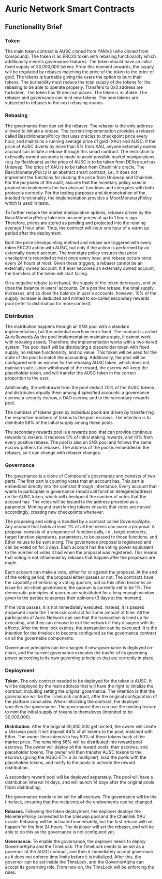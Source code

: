 # Auric Network Smart Contracts

## Functionality Brief

### Token
The main token contract is AUSC cloned from YAMv3 (who cloned from Compound). 
The token is an ERC20 token with rebasing functionality which additionally 
inherits governance features. The token should have an initial fixed supply
of 30,000,000 tokens. From this moment onwards, the supply will be regulated
by rebases matching the price of the token to the price of gold. The tokens
is burnable giving the users the option to burn their tokens. The burnability
must reduce the total supply of the tokens for the rebasing to be able to 
operate properly. Transfers to 0x0 address are forbidden. The token has
18 decimal places. The token is mintable. The rebaser and governance can mint
new tokens. The new tokens are subjected to rebases in the next rebasing rounds.

### Rebasing

The governance then can set the rebaser. The rebaser is the only address allowed to
initiate a rebase. The current implementation provides a rebaser called BasicMonetaryPolicy
that uses oracles to checkpoint price every hour, and maintains a running average price
of gold (XAU) and AUSC. If the price of AUSC diverts by more than 5% from XAU, anyone
externally owned account can initiate a rebase through this smart contract. The
restriction to exteranlly owned accounts is made to avoid possible market manipulations
(e.g. by flashloans) as the price of AUSC is to be taken from DEXes such as Uniswap.
The price of XAU is to be taken from Chainlink's oracle. The BasicMonetaryPolicy is
an abstract smart contract, i.e., it does not implement the functions for reading
the price from Uniswap and Chainlink. For the purposes of the audit, assume that the 
monetary policy used in production implements the two abstract functions and intergates
with both protocols correctly. For the testing purposes and demonstration of the
inteded functionality, the implementation provides a MockMonetaryPolicy which is used in tests.

To further reduce the market manipulation options, rebases driven by the BasicMonetaryPolicy
take into account prices of up to 1 hours ago. Therefore, prices are stored as pending
and projected into the running average 1 hour after. Thus, the contract will incur one hour
of a warm up period after the deployment. 

Both the price checkpointing method and rebase are triggered with every token ERC20
action with AUSC, but only if the action is performed by an externally owned account.
The monetary policy ensures that price checkpoint is recorded at most once every hour, and 
rebase occurs once every 24 hours at most. Given these triggers, a rebaser cannot be
an externally owned account. It if ever becomes an externally owned account, the transfers
of the token will start failing. 

On a negative rebase (a debase), the supply of the token decreases, and so does the
balance in users' accounts. On a positive rebase, the total supply increases, and so does
the balance in user's accounts, however, 10% of the supply increase is deducted and minted
to so-called secondary rewards pool (refer to distribution for more context).

### Distribution

The distribution happens through an SNX pool with a standard implementation, but the
potential overflow error fixed. The contract is called AuricRewards.As the pool implementation 
maintains state, it cannot work with rebasing assets. Therefore, the implementation works
with a two-tiered system. The pool itself will be distributing a placeholder token with
fixed supply, no rebase functionality, and no value. This token will be used for the state
of the pool to match the accounting. Additionally, the pool will be configured with an
escrow for the rebasing AUSC token, which does not maintain state. Upon withdrawal of the 
reward, the escrow will keep the placeholder token, and will transfer the AUSC token in
the correct proportion to the user.

Additionally, the withdrawal from the pool deduct 20% of the AUSC tokens and distributes
equally them among 4 specified accounts: a governance escrow, a security escrow, a DAO escrow,
and to the secondary rewards pool.

The numbers of tokens given by individual pools are driven by transferring the respective
numbers of tokens to the pool escrows. The intention is to distribute 56% of the initial
supply among these pools.

The secondary rewards pool is a rewards pool that can provide continous rewards to stakers.
It receives 5% of initial staking rewards, and 10% from every positive rebase. The pool
is also an SNX pool and follows the same ecsrow pattens for rebases. The address of the pool
is embedded in the rebaser, so it can change with rebaser changes.

### Governance

The governance is a clone of Compound's governance and consists of two parts. The first part
is counting votes that an account has. This part is embedded directly into the contract
through inheritance. Every account that wants to participate in governance should call function
delegate(address) on the AUSC token, which will checkpoint the number of votes that the account has.
The votes will be issued to the address provided as a parameter. Minting and transferring 
tokens ensures that votes are moved accordingly, creating new checkpoints whenever.

The proposing and voting is handled by a contract called GovernorAlpha. Any account
that holds at least 1% of all the tokens can make a proposal. A proposal consists of
a sequence of function calls, i.e., target contracts, target function signatures, parameters,
to be passed to those functions, and Ether values to be sent along. The governance proposal
is registered and can be voted on for 3 days. Each account has the voting power equivalent
to the number of votes it had when the proposal was registered. This means that voting
is not influenced by rebases that happen after the proposals are made.

Each account can make a vote, either for or against the proposal. At the end of the voting
period, the proposal either passes or not. The contracts have the capability of enforcing
a voting quorum, but as this often becomes an issue for on-chain governance, the quorum
is currently set to be 1%. The democratic principles of quorum are substituted for a long
enough window given to the parties to express their opinions (3 days at the moment).

If the vote passes, it is not immediately executed. Instead, it is passed enqueued inside
the TimeLock contract for some amount of time. All the participants of Auric Network
can see that the transaction is lined up for executing, and they can choose to exit
the network if they disagree with its effects. After the time lock expires, the transaction
can be executed. It is the intention for the timelock to become configured as the governance
contract on all the governable components. 

Governance principles can be changed if new governance is deployed on-chain, and the
current governance executes the trasfer of its governing power according to its own
governing principles that are currently in place.

### Deployment

**Token.** The only contract needed to be deployed for the token is AUSC. It
will be deployed by the main address that will have the right to intialize the 
contract, including setting the original governance. The intention is that the
governance will be the TimeLock contract, after the original configuration of
the platform concludes. When initializing the contract, the deployer specifies 
the governance. The governance then can use the minting feature to mint the 
initial supply of tokens to themsleves (intended to be 30,000,000).

**Distribution.** After the original 30,000,000 get minted, the owner will
create a Uniswap pool. It will deposit 44% of all tokens to the pool, matched
with Ether. The owner then intends to buy 50% of these tokens back at the market
price. The remaining 56% will be distributed into reward pool escrows. The owner
will deploy all the reward pools, their escrows, and placeholder tokens. The
owner will then transfer AUSC tokens to the escrows (giving the AUSC-ETH a 3x
multiplier), load the pools with the placeholder tokens, and notify to the pools
to activate the reward distribution.

A secondary reward pool will be deployed separately. The pool will have a distribution
interval 14 days, and will launch 14 days after the original pools finish distributing.

The governance needs to be set for all escrows. The governance will be the timelock,
ensuring that the recipients of the endowments can be changed.

**Rebases.** Following the token deployment, the deployer deploys the MoneteryPolicy
connected to the Uniswap pool and the Chainlink XAU oracle. Rebasing will be activated
immediately, but the first rebase will not happen for the first 24 hours. The deployer will
set the rebaser, and will be able to do this as the governance is not configured yet.

**Governance.** To enable the governance, the deployer needs to deploy GovernorAlpha
and the TimeLock. The TimeLock needs to be set as a governor of the AUSC contract,
and then it immediately accept governace as it does not enforce time limits
before it is initialized. After this, the governor can be set inside the TimeLock,
and the GovernorAlpha can accept its governing role. From now on, the TimeLock will
be enforcing the rules.
